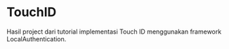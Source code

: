 # TouchID

Hasil project dari tutorial implementasi Touch ID menggunakan framework LocalAuthentication.
